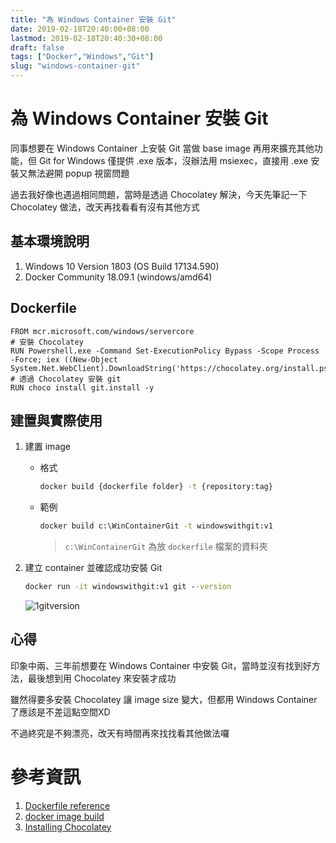 ```yaml
---
title: "為 Windows Container 安裝 Git"
date: 2019-02-18T20:40:00+08:00
lastmod: 2019-02-18T20:40:30+08:00
draft: false
tags: ["Docker","Windows","Git"]
slug: "windows-container-git"
---
```

# 為 Windows Container 安裝 Git

同事想要在 Windows Container 上安裝 Git 當做 base image 再用來擴充其他功能，但 Git for Windows 僅提供 .exe 版本，沒辦法用 msiexec，直接用 .exe 安裝又無法避開 popup 視窗問題

過去我好像也遇過相同問題，當時是透過 Chocolatey 解決，今天先筆記一下 Chocolatey 做法，改天再找看看有沒有其他方式

## 基本環境說明

1. Windows 10 Version 1803 (OS Build 17134.590)
2. Docker Community 18.09.1 (windows/amd64)

## Dockerfile

```
FROM mcr.microsoft.com/windows/servercore
# 安裝 Chocolatey
RUN Powershell.exe -Command Set-ExecutionPolicy Bypass -Scope Process -Force; iex ((New-Object System.Net.WebClient).DownloadString('https://chocolatey.org/install.ps1'))
# 透過 Chocolatey 安裝 git
RUN choco install git.install -y
```

## 建置與實際使用
1. 建置 image

    - 格式
    
        ```cmd
        docker build {dockerfile folder} -t {repository:tag}
        ```
    
    - 範例
        ```cmd
        docker build c:\WinContainerGit -t windowswithgit:v1
        ```
        
        > `c:\WinContainerGit` 為放 `dockerfile` 檔案的資料夾

2. 建立 container 並確認成功安裝 Git

    ```cmd
    docker run -it windowswithgit:v1 git --version
    ```

    ![1gitversion](https://user-images.githubusercontent.com/3851540/52961640-601c5c00-33d6-11e9-9edc-dfb6abd45704.png)

## 心得
印象中兩、三年前想要在 Windows Container 中安裝 Git，當時並沒有找到好方法，最後想到用 Chocolatey 來安裝才成功

雖然得要多安裝 Chocolatey 讓 image size 變大，但都用 Windows Container 了應該是不差這點空間XD

不過終究是不夠漂亮，改天有時間再來找找看其他做法囉

# 參考資訊
1. [Dockerfile reference](https://docs.docker.com/engine/reference/builder)
2. [docker image build](https://docs.docker.com/engine/reference/commandline/image_build/)
3. [Installing Chocolatey](https://chocolatey.org/docs/installation)